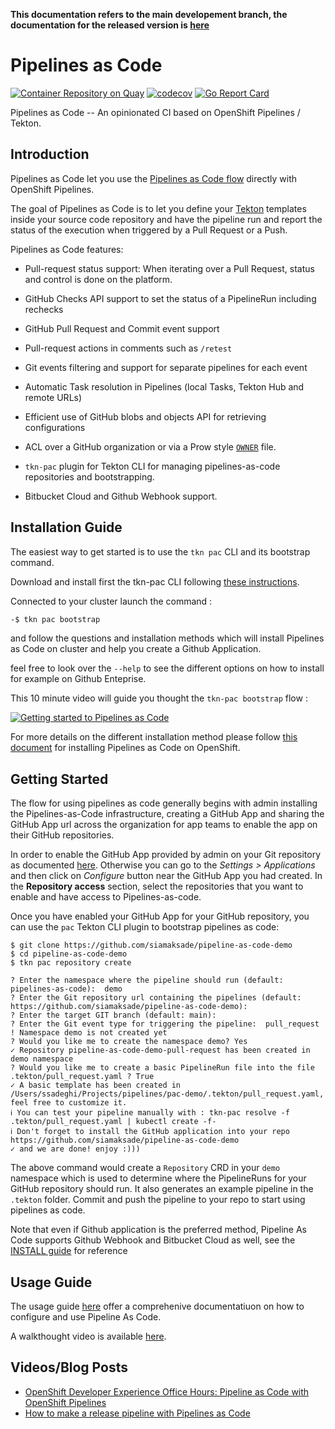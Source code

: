 **This documentation refers to the main developement branch, the documentation for the released version is [here](https://github.com/openshift-pipelines/pipelines-as-code/blob/0.4.4/README.md)**

# Pipelines as Code

[![Container Repository on Quay](https://quay.io/repository/openshift-pipeline/pipelines-as-code/status "Container Repository on Quay")](https://quay.io/repository/openshift-pipeline/pipelines-as-code) [![codecov](https://codecov.io/gh/openshift-pipelines/pipelines-as-code/branch/main/graph/badge.svg)](https://codecov.io/gh/openshift-pipelines/pipelines-as-code) [![Go Report Card](https://goreportcard.com/badge/google/ko)](https://goreportcard.com/report/openshift-pipelines/pipelines-as-code)

Pipelines as Code -- An opinionated CI based on OpenShift Pipelines / Tekton.

## Introduction

Pipelines as Code let you use
the [Pipelines as Code flow]([https://www.thoughtworks.com/radar/techniques/pipelines-as-code](https://www.thoughtworks.com/radar/techniques/pipelines-as-code))
directly with OpenShift Pipelines.

The goal of Pipelines as Code is to let you define your
[Tekton](https://tekton.cd) templates inside your source code repository and have the pipeline run and report the status
of the execution when triggered by a Pull Request or a Push.

Pipelines as Code features:

- Pull-request status support: When iterating over a Pull Request, status and control is done on the platform.

- GitHub Checks API support to set the status of a PipelineRun including rechecks

- GitHub Pull Request and Commit event support

- Pull-request actions in comments such as `/retest`

- Git events filtering and support for separate pipelines for each event

- Automatic Task resolution in Pipelines (local Tasks, Tekton Hub and remote URLs)

- Efficient use of GitHub blobs and objects API for retrieving configurations

- ACL over a GitHub organization or via a Prow style [`OWNER`](https://www.kubernetes.dev/docs/guide/owners/) file.

- `tkn-pac` plugin for Tekton CLI for managing pipelines-as-code repositories and bootstrapping.

- Bitbucket Cloud and Github Webhook support.

## Installation Guide

The easiest way to get started is to use the `tkn pac` CLI and its bootstrap command.

Download and install first the tkn-pac CLI following [these instructions](https://github.com/openshift-pipelines/pipelines-as-code/blob/main/docs/INSTALL.md#cli).

Connected to your cluster launch the command :

```bash
-$ tkn pac bootstrap
```
and follow the questions and installation methods which will install Pipelines as Code on cluster and help you create a Github Application.

feel free to look over the `--help` to see the different options on how to install for example on Github Enteprise.

This 10 minute video will guide you thought the `tkn-pac bootstrap` flow : 

[![Getting started to Pipelines as Code](https://img.youtube.com/vi/ytm3brml8is/0.jpg)](https://www.youtube.com/watch?v=ytm3brml8is)

For more details on the different installation method please follow [this document](docs/INSTALL.md) for installing Pipelines as Code on OpenShift.

## Getting Started

The flow for using pipelines as code generally begins with admin installing the Pipelines-as-Code infrastructure,
creating a GitHub App and sharing the GitHub App url across the organization for app teams to enable the app on their
GitHub repositories.

In order to enable the GitHub App provided by admin on your Git repository as
documented [here](https://docs.github.com/en/developers/apps/managing-github-apps/installing-github-apps). Otherwise you
can go to the *Settings > Applications* and then click on *Configure* button near the GitHub App you had created. In
the **Repository access** section, select the repositories that you want to enable and have access to Pipelines-as-code.

Once you have enabled your GitHub App for your GitHub repository, you can use the `pac` Tekton CLI plugin to bootstrap
pipelines as code:

```
$ git clone https://github.com/siamaksade/pipeline-as-code-demo
$ cd pipeline-as-code-demo
$ tkn pac repository create

? Enter the namespace where the pipeline should run (default: pipelines-as-code):  demo
? Enter the Git repository url containing the pipelines (default: https://github.com/siamaksade/pipeline-as-code-demo):
? Enter the target GIT branch (default: main):
? Enter the Git event type for triggering the pipeline:  pull_request
! Namespace demo is not created yet
? Would you like me to create the namespace demo? Yes
✓ Repository pipeline-as-code-demo-pull-request has been created in demo namespace
? Would you like me to create a basic PipelineRun file into the file .tekton/pull_request.yaml ? True
✓ A basic template has been created in /Users/ssadeghi/Projects/pipelines/pac-demo/.tekton/pull_request.yaml, feel free to customize it.
ℹ You can test your pipeline manually with : tkn-pac resolve -f .tekton/pull_request.yaml | kubectl create -f-
ℹ Don't forget to install the GitHub application into your repo https://github.com/siamaksade/pipeline-as-code-demo
✓ and we are done! enjoy :)))

```

The above command would create a `Repository` CRD in your `demo` namespace which is used to determine where the
PipelineRuns for your GitHub repository should run. It also generates an example pipeline in the `.tekton` folder.
Commit and push the pipeline to your repo to start using pipelines as code.

Note that even if Github application is the preferred method, Pipeline As Code
supports Github Webhook and Bitbucket Cloud as well, see the [INSTALL guide](docs/INSTALL.md) for
reference

## Usage Guide

The usage guide [here](./docs/GUIDE.md) offer a comprehenive documentatiuon on how to configure and use Pipeline As Code.

A walkthought video is available [here](https://www.youtube.com/watch?v=Uh1YhOGPOes).

## Videos/Blog Posts

- [OpenShift Developer Experience Office Hours: Pipeline as Code with OpenShift Pipelines](https://www.youtube.com/watch?v=PhqzGsJnFEI)
- [How to make a release pipeline with Pipelines as Code](https://blog.chmouel.com/2021/07/01/how-to-make-a-release-pipeline-with-pipelines-as-code)
